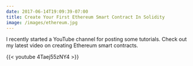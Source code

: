 ```yaml
---
date: 2017-06-14T19:09:39-07:00
title: Create Your First Ethereum Smart Contract In Solidity
image: /images/ethereum.jpg
---
```


I recently started a YouTube channel for posting some tutorials. Check out my latest video on creating Ethereum smart contracts.

<!-- more -->

{{< youtube 4Taej55zNY4 >}}